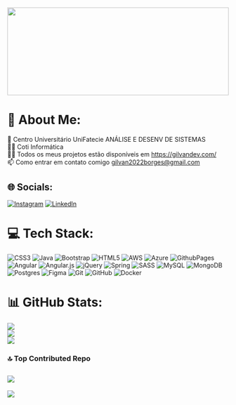 <h1 align="center"><a> <img src="https://gilvandev.com/img/banner.jpg" width="100%" height="200"/> </a></h1>

# 💫 About Me:
🌱 Centro Universitário UniFatecie ANÁLISE E DESENV DE SISTEMAS<br>
👨‍💻 Coti Informática <br>
👨‍💻 Todos os meus projetos estão disponíveis em https://gilvandev.com/<br>
📫 Como entrar em contato comigo gilvan2022borges@gmail.com

## 🌐 Socials:
[![Instagram](https://img.shields.io/badge/Instagram-%23E4405F.svg?logo=Instagram&logoColor=white)](https://instagram.com/https://www.instagram.com/gilvanborges20/) [![LinkedIn](https://img.shields.io/badge/LinkedIn-%230077B5.svg?logo=linkedin&logoColor=white)](https://linkedin.com/in/https://www.linkedin.com/in/gilvan-borges/) 

# 💻 Tech Stack:
![CSS3](https://img.shields.io/badge/css3-%231572B6.svg?style=for-the-badge&logo=css3&logoColor=white) ![Java](https://img.shields.io/badge/java-%23ED8B00.svg?style=for-the-badge&logo=openjdk&logoColor=white) ![Bootstrap](https://img.shields.io/badge/bootstrap-%238511FA.svg?style=for-the-badge&logo=bootstrap&logoColor=white) ![HTML5](https://img.shields.io/badge/html5-%23E34F26.svg?style=for-the-badge&logo=html5&logoColor=white) ![AWS](https://img.shields.io/badge/AWS-%23FF9900.svg?style=for-the-badge&logo=amazon-aws&logoColor=white) ![Azure](https://img.shields.io/badge/azure-%230072C6.svg?style=for-the-badge&logo=microsoftazure&logoColor=white) ![GithubPages](https://img.shields.io/badge/github%20pages-121013?style=for-the-badge&logo=github&logoColor=white) ![Angular](https://img.shields.io/badge/angular-%23DD0031.svg?style=for-the-badge&logo=angular&logoColor=white) ![Angular.js](https://img.shields.io/badge/angular.js-%23E23237.svg?style=for-the-badge&logo=angularjs&logoColor=white) ![jQuery](https://img.shields.io/badge/jquery-%230769AD.svg?style=for-the-badge&logo=jquery&logoColor=white) ![Spring](https://img.shields.io/badge/spring-%236DB33F.svg?style=for-the-badge&logo=spring&logoColor=white) ![SASS](https://img.shields.io/badge/SASS-hotpink.svg?style=for-the-badge&logo=SASS&logoColor=white) ![MySQL](https://img.shields.io/badge/mysql-4479A1.svg?style=for-the-badge&logo=mysql&logoColor=white) ![MongoDB](https://img.shields.io/badge/MongoDB-%234ea94b.svg?style=for-the-badge&logo=mongodb&logoColor=white) ![Postgres](https://img.shields.io/badge/postgres-%23316192.svg?style=for-the-badge&logo=postgresql&logoColor=white) ![Figma](https://img.shields.io/badge/figma-%23F24E1E.svg?style=for-the-badge&logo=figma&logoColor=white) ![Git](https://img.shields.io/badge/git-%23F05033.svg?style=for-the-badge&logo=git&logoColor=white) ![GitHub](https://img.shields.io/badge/github-%23121011.svg?style=for-the-badge&logo=github&logoColor=white) ![Docker](https://img.shields.io/badge/docker-%230db7ed.svg?style=for-the-badge&logo=docker&logoColor=white)
# 📊 GitHub Stats:
![](https://github-readme-stats.vercel.app/api?username=gilvan-Borges&theme=dark&hide_border=false&include_all_commits=true&count_private=false)<br/>
![](https://github-readme-streak-stats.herokuapp.com/?user=gilvan-Borges&theme=dark&hide_border=false)<br/>
![](https://github-readme-stats.vercel.app/api/top-langs/?username=gilvan-Borges&theme=dark&hide_border=false&include_all_commits=true&count_private=false&layout=compact)

### 🔝 Top Contributed Repo
[![](https://visitcount.itsvg.in/api?id=gilvan-Borges&label=Profile%20Views&color=12&icon=2&pretty=true)](https://visitcount.itsvg.in)
---
[![](https://visitcount.itsvg.in/api?id=gilvan-Borges&icon=2&color=0)](https://visitcount.itsvg.in)

<!-- Proudly created with GPRM ( https://gprm.itsvg.in ) -->
